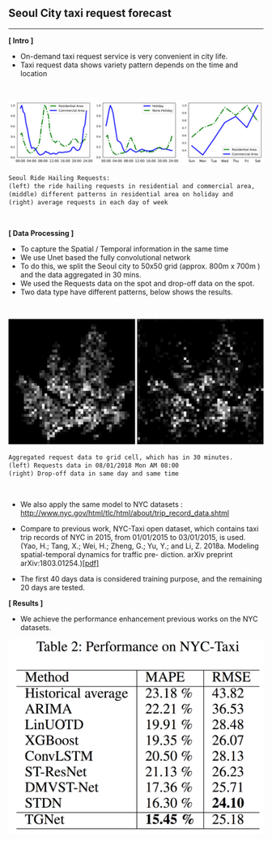 
## Seoul City taxi request forecast

------------

<b>[ Intro ]</b>

- On-demand taxi request service is very convenient in city life.
- Taxi request data shows variety pattern depends on the time and location

<br>

![SEO_data_stats](./output_file/graph/seo_data_stats.png)

```
Seoul Ride Hailing Requests: 
(left) the ride hailing requests in residential and commercial area, 
(middle) different patterns in residential area on holiday and 
(right) average requests in each day of week
```
<br>

<b>[ Data Processing ]</b>

- To capture the Spatial / Temporal information in the same time
- We use Unet based the fully convolutional network
- To do this, we split the Seoul city to 50x50 grid (approx. 800m x 700m ) and the data aggregated in 30 mins.
- We used the Requests data on the spot and drop-off data on the spot.
- Two data type have different patterns, below shows the results.

<br>

![SEO_data_stats](./output_file/graph/seo_end_start_map.png)

```
Aggregated request data to grid cell, which has in 30 minutes. 
(left) Requests data in 08/01/2018 Mon AM 08:00 
(right) Drop-off data in same day and same time  
```

<br>

- We also apply the same model to NYC datasets : http://www.nyc.gov/html/tlc/html/about/trip_record_data.shtml
- Compare to previous work, NYC-Taxi open dataset, which contains taxi trip records of NYC in 2015, from 01/01/2015 to 03/01/2015, is used.
(Yao, H.; Tang, X.; Wei, H.; Zheng, G.; Yu, Y.; and Li, Z. 2018a. Modeling spatial-temporal dynamics for traffic pre- diction. arXiv preprint arXiv:1803.01254.)[[pdf]](https://arxiv.org/abs/1803.01254)

- The first 40 days data is considered training purpose, and the remaining 20 days are tested.


<b>[ Results ]</b>

- We achieve the performance enhancement previous works on the NYC datasets.


![NYC_performance](./output_file/graph/table02.png)
